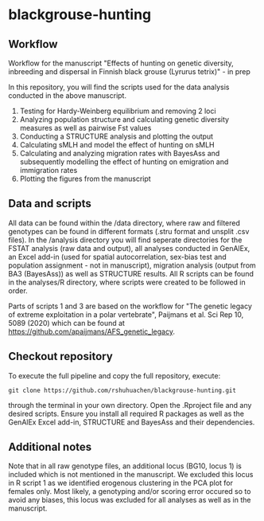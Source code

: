 # blackgrouse-hunting

## Workflow
Workflow for the manuscript "Effects of hunting on genetic diversity, inbreeding and dispersal in Finnish black grouse (Lyrurus tetrix)" - in prep

In this repository, you will find the scripts used for the data analysis conducted in the above manuscript.

1. Testing for Hardy-Weinberg equilibrium and removing 2 loci 
2. Analyzing population structure and calculating genetic diversity measures as well as pairwise Fst values
3. Conducting a STRUCTURE analysis and plotting the output
4. Calculating sMLH and model the effect of hunting on sMLH
5. Calculating and analyzing migration rates with BayesAss and subsequently modelling the effect of hunting on emigration and immigration rates
6. Plotting the figures from the manuscript

## Data and scripts
All data can be found within the /data directory, where raw and filtered genotypes can be found in different formats (.stru format and unsplit .csv files). In the /analysis directory you will find seperate directories for the FSTAT analysis (raw data and output), all analyses conducted in GenAlEx, an Excel add-in (used for spatial autocorrelation, sex-bias test and population assignment - not in manuscript), migration analysis (output from BA3 (BayesAss)) as well as STRUCTURE results. All R scripts can be found in the analyses/R directory, where scripts were created to be followed in order.

Parts of scripts 1 and 3 are based on the workflow for "The genetic legacy of extreme exploitation in a polar vertebrate", Paijmans et al. Sci Rep 10, 5089 (2020) which can be found at https://github.com/apaijmans/AFS_genetic_legacy.

## Checkout repository
To execute the full pipeline and copy the full repository, execute:

```
git clone https://github.com/rshuhuachen/blackgrouse-hunting.git
```

through the terminal in your own directory. Open the .Rproject file and any desired scripts. Ensure you install all required R packages as well as the GenAlEx Excel add-in, STRUCTURE and BayesAss and their dependencies.

## Additional notes

Note that in all raw genotype files, an additional locus (BG10, locus 1) is included which is not mentioned in the manuscript. We excluded this locus in R script 1 as we identified erogenous clustering in the PCA plot for females only. Most likely, a genotyping and/or scoring error occured so to avoid any biases, this locus was excluded for all analyses as well as in the manuscript.

